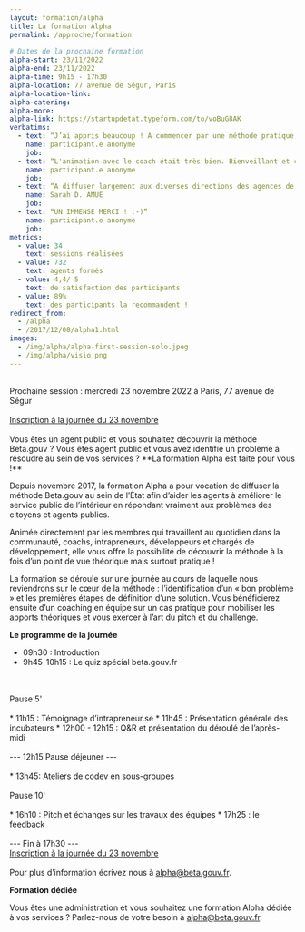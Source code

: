 ```yaml
---
layout: formation/alpha
title: La formation Alpha
permalink: /approche/formation
  
# Dates de la prochaine formation
alpha-start: 23/11/2022
alpha-end: 23/11/2022
alpha-time: 9h15 - 17h30
alpha-location: 77 avenue de Ségur, Paris
alpha-location-link:
alpha-catering:
alpha-more:
alpha-link: https://startupdetat.typeform.com/to/voBuG8AK
verbatims:
  - text: “J’ai appris beaucoup ! À commencer par une méthode pratique, des outils concrets pour enclencher une action, agir sur un problème a priori insurmontable, mais qui le devient grâce au "petit pas" qui devient grand.”
    name: participant.e anonyme
    job: 
  - text: “L'animation avec le coach était très bien. Bienveillant et convivial, ce qui n'est pas gagné en visio ! ;)”
    name: participant.e anonyme
    job: 
  - text: “A diffuser largement aux diverses directions des agences de l'État, convaincre les managers”
    name: Sarah D. AMUE 
    job: 
  - text: “UN IMMENSE MERCI ! :-)”
    name: participant.e anonyme
    job: 
metrics:
  - value: 34
    text: sessions réalisées
  - value: 732
    text: agents formés
  - value: 4,4/ 5
    text: de satisfaction des participants
  - value: 89%
    text: des participants la recommandent !
redirect_from:
  - /alpha
  - /2017/12/08/alpha1.html
images:
  - /img/alpha/alpha-first-session-solo.jpeg
  - /img/alpha/visio.png
---
```


<br>
Prochaine session : mercredi 23 novembre 2022 à Paris, 77 avenue de Ségur
<br>
<br>
<a id="inscription-alpha" href="https://startupdetat.typeform.com/to/voBuG8AK" class="fr-btn">Inscription à la journée du 23 novembre</a>
<br>
<br>
Vous êtes un agent public et vous souhaitez découvrir la méthode Beta.gouv ? Vous êtes agent public et vous avez identifié un problème à résoudre au sein de vos services ? **La formation Alpha est faite pour vous !**

Depuis novembre 2017, la formation Alpha a pour vocation de diffuser la méthode Beta.gouv au sein de l’État afin d’aider les agents à améliorer le service public de l’intérieur en répondant vraiment aux problèmes des citoyens et agents publics.

Animée directement par les membres qui travaillent au quotidien dans la communauté, coachs, intrapreneurs, développeurs et chargés de développement, elle vous offre la possibilité de découvrir la méthode à la fois d’un point de vue théorique mais surtout pratique !

La formation se déroule sur une journée au cours de laquelle nous reviendrons sur le cœur de la méthode : l’identification d’un « bon problème » et les premières étapes de définition d’une solution. Vous bénéficierez ensuite d’un coaching en équipe sur un cas pratique pour mobiliser les apports théoriques et vous exercer à l’art du pitch et du challenge.

**Le programme de la journée** 

* 09h30 : Introduction
* 9h45-10h15 : Le quiz spécial beta.gouv.fr
<br>
<br>
Pause 5'
<br>
<br>
* 11h15 : Témoignage d’intrapreneur.se
* 11h45 : Présentation générale des incubateurs
* 12h00 - 12h15 : Q&R et présentation du déroulé de l’après-midi
<br>
<br>
---  12h15 Pause déjeuner  ---
<br>
<br>
* 13h45: Ateliers de codev en sous-groupes
<br>
<br>
Pause 10'
<br>
<br>
* 16h10 : Pitch et échanges sur les travaux des équipes
* 17h25 : le feedback
<br>
<br>
---  Fin à 17h30  ---

<br>
<a id="inscription-alpha-2" href="https://startupdetat.typeform.com/to/voBuG8AK" class="fr-btn">Inscription à la journée du 23 novembre</a>
<br>
<br>
Pour plus d’information écrivez nous à <a href="mailto:alpha@beta.gouv.fr">alpha@beta.gouv.fr</a>.

**Formation dédiée**

Vous êtes une administration et vous souhaitez une formation Alpha dédiée à vos services ? Parlez-nous de votre besoin à <a href="mailto:alpha@beta.gouv.fr">alpha@beta.gouv.fr</a>. 


<!-- conversion tracking -->
<script type="text/javascript">
const inscriptionalpha = document.querySelector('#inscription-alpha')
  inscriptionalpha.addEventListener('click', function () {
      _paq.push(['trackEvent', 'conversion', 'Click inscription alpha'])
    })
const inscriptionalpha2 = document.querySelector('#inscription-alpha-2')
  inscriptionalpha2.addEventListener('click', function () {
      _paq.push(['trackEvent', 'conversion', 'Click inscription alpha'])
    })
</script>
<!-- end conversion tracking -->
